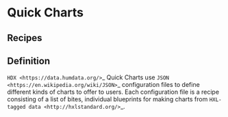 Quick Charts
============

Recipes
-------

Definition
----------
`HDX <https://data.humdata.org/>`_ Quick Charts use `JSON <https://en.wikipedia.org/wiki/JSON>`_ configuration files to define different kinds of charts to offer to users. Each configuration file is a recipe consisting of a list of bites, individual blueprints for making charts from `HXL-tagged data <http://hxlstandard.org/>`_.

